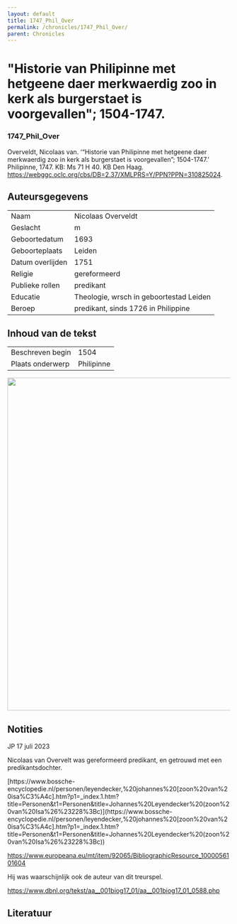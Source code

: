 ```yaml
---
layout: default
title: 1747_Phil_Over
permalink: /chronicles/1747_Phil_Over/
parent: Chronicles
--- 
```



# "Historie van Philipinne met hetgeene daer merkwaerdig zoo in kerk als burgerstaet is voorgevallen"; 1504-1747. 

### 1747_Phil_Over 

Overveldt, Nicolaas van. ‘“Historie van Philipinne met hetgeene daer merkwaerdig zoo in kerk als burgerstaet is voorgevallen”; 1504-1747.’ Philipinne, 1747. KB: Ms 71 H 40. KB Den Haag. https://webggc.oclc.org/cbs/DB=2.37/XMLPRS=Y/PPN?PPN=310825024. 

## Auteursgegevens 

| | | 
| --------------- | --------------- | 
| Naam | Nicolaas Overveldt | 
| Geslacht | m | 
| Geboortedatum | 1693 | 
| Geboorteplaats | Leiden | 
| Datum overlijden | 1751 | 
| Religie | gereformeerd | 
| Publieke rollen | predikant | 
| Educatie | Theologie, wrsch in geboortestad Leiden | 
| Beroep | predikant, sinds 1726 in Philippine | 

## Inhoud van de tekst 

| | | 
| --------------- | --------------- | 
| Beschreven begin | 1504 | 
| Plaats onderwerp | Philipinne | 

[<img src="..\..\barplots_chronicles\1747_Phil_Over.jpg" width="750"/>](..\..\barplots_chronicles\1747_Phil_Over.jpg) 

## Notities 

JP 17 juli 2023

Nicolaas van Overvelt was gereformeerd predikant, en getrouwd met een
predikantsdochter.

[https://www.bossche-
encyclopedie.nl/personen/leyendecker,%20johannes%20[zoon%20van%20isa%C3%A4c].htm?p1=_index.1.htm?title=Personen&t1=Personen&title=Johannes%20Leyendecker%20(zoon%20van%20Isa%26%23228%3Bc)](https://www.bossche-
encyclopedie.nl/personen/leyendecker,%20johannes%20\[zoon%20van%20isa%C3%A4c\].htm?p1=_index.1.htm?title=Personen&t1=Personen&title=Johannes%20Leyendecker%20\(zoon%20van%20Isa%26%23228%3Bc\))

<https://www.europeana.eu/mt/item/92065/BibliographicResource_1000056101604>

Hij was waarschijnlijk ook de auteur van dit treurspel.

<https://www.dbnl.org/tekst/aa__001biog17_01/aa__001biog17_01_0588.php>



## Literatuur 


